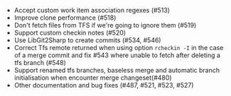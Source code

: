* Accept custom work item association regexes (#513)
* Improve clone performance (#518)
* Don't fetch files from TFS if we're going to ignore them (#519)
* Support custom checkin notes (#520)
* Use LibGit2Sharp to create commits (#534, #546)
* Correct Tfs remote returned when using option `rcheckin -I` in the case of a merge commit
 and fix #543 where unable to fetch after deleting a tfs branch (#548)
* Support renamed tfs branches, baseless merge and automatic branch initialisation when encounter merge changeset(#480)
* Other documentation and bug fixes (#487, #521, #523, #527)
